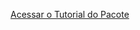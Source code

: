 
[Acessar o Tutorial do Pacote](https://thiagoslima21.github.io/CFilt/Tutorial-Pacote-CFILT.html)





